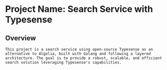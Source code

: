 # **Project Name: Search Service with Typesense**

## Overview
```
This project is a search service using open-source Typesense as an alternative to Algolia, built with Golang and following a layered architecture. The goal is to provide a robust, scalable, and efficient search solution leveraging Typesense's capabilities.
```
